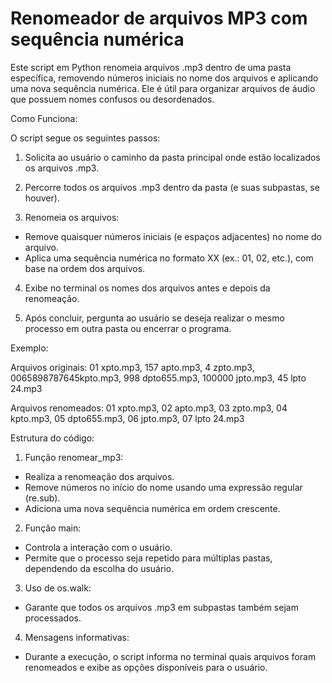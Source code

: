 # Renomeador de arquivos MP3 com sequência numérica

Este script em Python renomeia arquivos .mp3 dentro de uma pasta específica, removendo números iniciais no nome dos arquivos e aplicando uma nova sequência numérica. Ele é útil para organizar arquivos de áudio que possuem nomes confusos ou desordenados.

Como Funciona:

O script segue os seguintes passos:

1. Solicita ao usuário o caminho da pasta principal onde estão localizados os arquivos .mp3.

2. Percorre todos os arquivos .mp3 dentro da pasta (e suas subpastas, se houver).

3. Renomeia os arquivos:
- Remove quaisquer números iniciais (e espaços adjacentes) no nome do arquivo.
- Aplica uma sequência numérica no formato XX (ex.: 01, 02, etc.), com base na ordem dos arquivos.
4. Exibe no terminal os nomes dos arquivos antes e depois da renomeação.

5. Após concluir, pergunta ao usuário se deseja realizar o mesmo processo em outra pasta ou encerrar o programa.

Exemplo:

Arquivos originais: 01 xpto.mp3, 157 apto.mp3, 4 zpto.mp3, 0065898787645kpto.mp3, 998 dpto655.mp3, 100000 jpto.mp3, 45 lpto 24.mp3

Arquivos renomeados: 01 xpto.mp3, 02 apto.mp3, 03 zpto.mp3, 04 kpto.mp3, 05 dpto655.mp3, 06 jpto.mp3, 07 lpto 24.mp3


Estrutura do código:

1. Função renomear_mp3:

- Realiza a renomeação dos arquivos.
- Remove números no início do nome usando uma expressão regular (re.sub).
- Adiciona uma nova sequência numérica em ordem crescente.

2. Função main:

- Controla a interação com o usuário.
- Permite que o processo seja repetido para múltiplas pastas, dependendo da escolha do usuário.

3. Uso de os.walk:

- Garante que todos os arquivos .mp3 em subpastas também sejam processados.

4. Mensagens informativas:

- Durante a execução, o script informa no terminal quais arquivos foram renomeados e exibe as opções disponíveis para o usuário.



